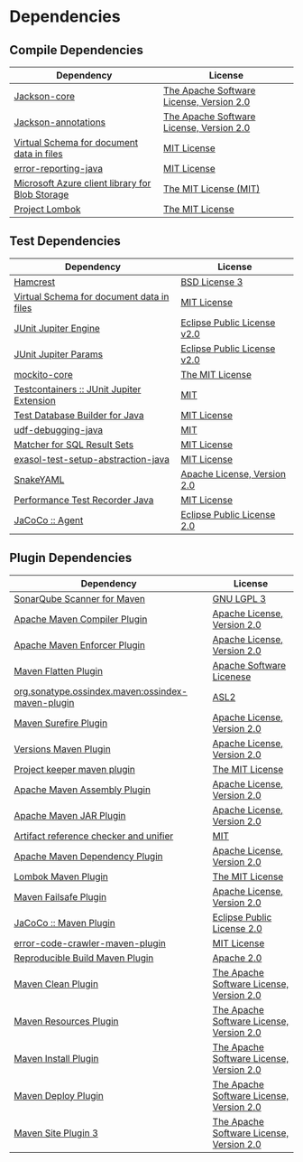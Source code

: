 <!-- @formatter:off -->
# Dependencies

## Compile Dependencies

| Dependency                                           | License                                       |
| ---------------------------------------------------- | --------------------------------------------- |
| [Jackson-core][0]                                    | [The Apache Software License, Version 2.0][1] |
| [Jackson-annotations][2]                             | [The Apache Software License, Version 2.0][1] |
| [Virtual Schema for document data in files][3]       | [MIT License][4]                              |
| [error-reporting-java][5]                            | [MIT License][6]                              |
| [Microsoft Azure client library for Blob Storage][7] | [The MIT License (MIT)][8]                    |
| [Project Lombok][9]                                  | [The MIT License][10]                         |

## Test Dependencies

| Dependency                                      | License                           |
| ----------------------------------------------- | --------------------------------- |
| [Hamcrest][11]                                  | [BSD License 3][12]               |
| [Virtual Schema for document data in files][3]  | [MIT License][4]                  |
| [JUnit Jupiter Engine][13]                      | [Eclipse Public License v2.0][14] |
| [JUnit Jupiter Params][13]                      | [Eclipse Public License v2.0][14] |
| [mockito-core][15]                              | [The MIT License][16]             |
| [Testcontainers :: JUnit Jupiter Extension][17] | [MIT][8]                          |
| [Test Database Builder for Java][18]            | [MIT License][19]                 |
| [udf-debugging-java][20]                        | [MIT][21]                         |
| [Matcher for SQL Result Sets][22]               | [MIT License][23]                 |
| [exasol-test-setup-abstraction-java][24]        | [MIT License][25]                 |
| [SnakeYAML][26]                                 | [Apache License, Version 2.0][1]  |
| [Performance Test Recorder Java][27]            | [MIT License][28]                 |
| [JaCoCo :: Agent][29]                           | [Eclipse Public License 2.0][30]  |

## Plugin Dependencies

| Dependency                                              | License                                       |
| ------------------------------------------------------- | --------------------------------------------- |
| [SonarQube Scanner for Maven][31]                       | [GNU LGPL 3][32]                              |
| [Apache Maven Compiler Plugin][33]                      | [Apache License, Version 2.0][34]             |
| [Apache Maven Enforcer Plugin][35]                      | [Apache License, Version 2.0][34]             |
| [Maven Flatten Plugin][36]                              | [Apache Software Licenese][1]                 |
| [org.sonatype.ossindex.maven:ossindex-maven-plugin][37] | [ASL2][1]                                     |
| [Maven Surefire Plugin][38]                             | [Apache License, Version 2.0][34]             |
| [Versions Maven Plugin][39]                             | [Apache License, Version 2.0][34]             |
| [Project keeper maven plugin][40]                       | [The MIT License][41]                         |
| [Apache Maven Assembly Plugin][42]                      | [Apache License, Version 2.0][34]             |
| [Apache Maven JAR Plugin][43]                           | [Apache License, Version 2.0][34]             |
| [Artifact reference checker and unifier][44]            | [MIT][21]                                     |
| [Apache Maven Dependency Plugin][45]                    | [Apache License, Version 2.0][34]             |
| [Lombok Maven Plugin][46]                               | [The MIT License][21]                         |
| [Maven Failsafe Plugin][47]                             | [Apache License, Version 2.0][34]             |
| [JaCoCo :: Maven Plugin][48]                            | [Eclipse Public License 2.0][30]              |
| [error-code-crawler-maven-plugin][49]                   | [MIT License][50]                             |
| [Reproducible Build Maven Plugin][51]                   | [Apache 2.0][1]                               |
| [Maven Clean Plugin][52]                                | [The Apache Software License, Version 2.0][1] |
| [Maven Resources Plugin][53]                            | [The Apache Software License, Version 2.0][1] |
| [Maven Install Plugin][54]                              | [The Apache Software License, Version 2.0][1] |
| [Maven Deploy Plugin][55]                               | [The Apache Software License, Version 2.0][1] |
| [Maven Site Plugin 3][56]                               | [The Apache Software License, Version 2.0][1] |

[0]: https://github.com/FasterXML/jackson-core
[1]: http://www.apache.org/licenses/LICENSE-2.0.txt
[2]: http://github.com/FasterXML/jackson
[3]: https://github.com/exasol/virtual-schema-common-document-files/
[4]: https://github.com/exasol/virtual-schema-common-document-files/blob/main/LICENSE
[5]: https://github.com/exasol/error-reporting-java/
[6]: https://github.com/exasol/error-reporting-java/blob/main/LICENSE
[7]: https://github.com/Azure/azure-sdk-for-java
[8]: http://opensource.org/licenses/MIT
[9]: https://projectlombok.org
[10]: https://projectlombok.org/LICENSE
[11]: http://hamcrest.org/JavaHamcrest/
[12]: http://opensource.org/licenses/BSD-3-Clause
[13]: https://junit.org/junit5/
[14]: https://www.eclipse.org/legal/epl-v20.html
[15]: https://github.com/mockito/mockito
[16]: https://github.com/mockito/mockito/blob/main/LICENSE
[17]: https://testcontainers.org
[18]: https://github.com/exasol/test-db-builder-java/
[19]: https://github.com/exasol/test-db-builder-java/blob/main/LICENSE
[20]: https://github.com/exasol/udf-debugging-java/
[21]: https://opensource.org/licenses/MIT
[22]: https://github.com/exasol/hamcrest-resultset-matcher/
[23]: https://github.com/exasol/hamcrest-resultset-matcher/blob/main/LICENSE
[24]: https://github.com/exasol/exasol-test-setup-abstraction-java/
[25]: https://github.com/exasol/exasol-test-setup-abstraction-java/blob/main/LICENSE
[26]: https://bitbucket.org/snakeyaml/snakeyaml
[27]: https://github.com/exasol/performance-test-recorder-java/
[28]: https://github.com/exasol/performance-test-recorder-java/blob/main/LICENSE
[29]: https://www.eclemma.org/jacoco/index.html
[30]: https://www.eclipse.org/legal/epl-2.0/
[31]: http://sonarsource.github.io/sonar-scanner-maven/
[32]: http://www.gnu.org/licenses/lgpl.txt
[33]: https://maven.apache.org/plugins/maven-compiler-plugin/
[34]: https://www.apache.org/licenses/LICENSE-2.0.txt
[35]: https://maven.apache.org/enforcer/maven-enforcer-plugin/
[36]: https://www.mojohaus.org/flatten-maven-plugin/
[37]: https://sonatype.github.io/ossindex-maven/maven-plugin/
[38]: https://maven.apache.org/surefire/maven-surefire-plugin/
[39]: http://www.mojohaus.org/versions-maven-plugin/
[40]: https://github.com/exasol/project-keeper/
[41]: https://github.com/exasol/project-keeper/blob/main/LICENSE
[42]: https://maven.apache.org/plugins/maven-assembly-plugin/
[43]: https://maven.apache.org/plugins/maven-jar-plugin/
[44]: https://github.com/exasol/artifact-reference-checker-maven-plugin
[45]: https://maven.apache.org/plugins/maven-dependency-plugin/
[46]: https://anthonywhitford.com/lombok.maven/lombok-maven-plugin/
[47]: https://maven.apache.org/surefire/maven-failsafe-plugin/
[48]: https://www.jacoco.org/jacoco/trunk/doc/maven.html
[49]: https://github.com/exasol/error-code-crawler-maven-plugin/
[50]: https://github.com/exasol/error-code-crawler-maven-plugin/blob/main/LICENSE
[51]: http://zlika.github.io/reproducible-build-maven-plugin
[52]: http://maven.apache.org/plugins/maven-clean-plugin/
[53]: http://maven.apache.org/plugins/maven-resources-plugin/
[54]: http://maven.apache.org/plugins/maven-install-plugin/
[55]: http://maven.apache.org/plugins/maven-deploy-plugin/
[56]: http://maven.apache.org/plugins/maven-site-plugin/
